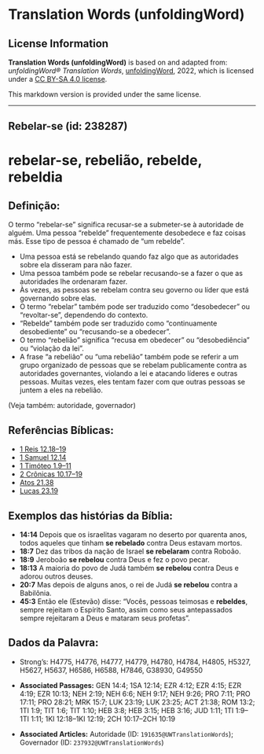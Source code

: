 # Translation Words (unfoldingWord)

## License Information

**Translation Words (unfoldingWord)** is based on and adapted from: _unfoldingWord® Translation Words_, [unfoldingWord](https://unfoldingword.org/utw), 2022, which is licensed under a [CC BY-SA 4.0 license](https://creativecommons.org/licenses/by-sa/4.0/legalcode.en).

This markdown version is provided under the same license.



--------------------------------

## Rebelar-se (id: 238287)

rebelar\-se, rebelião, rebelde, rebeldia
========================================

Definição:
----------

O termo “rebelar\-se” significa recusar\-se a submeter\-se à autoridade de alguém. Uma pessoa “rebelde” frequentemente desobedece e faz coisas más. Esse tipo de pessoa é chamado de “um rebelde”.

* Uma pessoa está se rebelando quando faz algo que as autoridades sobre ela disseram para não fazer.
* Uma pessoa também pode se rebelar recusando\-se a fazer o que as autoridades lhe ordenaram fazer.
* Às vezes, as pessoas se rebelam contra seu governo ou líder que está governando sobre elas.
* O termo “rebelar” também pode ser traduzido como “desobedecer” ou “revoltar\-se”, dependendo do contexto.
* “Rebelde” também pode ser traduzido como “continuamente desobediente” ou “recusando\-se a obedecer”.
* O termo “rebelião” significa “recusa em obedecer” ou “desobediência” ou “violação da lei”.
* A frase “a rebelião” ou “uma rebelião” também pode se referir a um grupo organizado de pessoas que se rebelam publicamente contra as autoridades governantes, violando a lei e atacando líderes e outras pessoas. Muitas vezes, eles tentam fazer com que outras pessoas se juntem a eles na rebelião.

(Veja também: autoridade, governador)

Referências Bíblicas:
---------------------

* [1 Reis 12\.18–19](https://ref.ly/1Kgs12:18-1Kgs12:19)
* [1 Samuel 12\.14](https://ref.ly/1Sam12:14)
* [1 Timóteo 1\.9–11](https://ref.ly/1Tim1:9-1Tim1:11)
* [2 Crônicas 10\.17–19](https://ref.ly/2Chr10:17-2Chr10:19)
* [Atos 21\.38](https://ref.ly/Acts21:38)
* [Lucas 23\.19](https://ref.ly/Luke23:19)

Exemplos das histórias da Bíblia:
---------------------------------

* **14:14** Depois que os israelitas vagaram no deserto por quarenta anos, todos aqueles que tinham **se rebelado** contra Deus estavam mortos.
* **18:7** Dez das tribos da nação de Israel **se rebelaram** contra Roboão.
* **18:9** Jeroboão **se rebelou** contra Deus e fez o povo pecar.
* **18:13** A maioria do povo de Judá também **se rebelou** contra Deus e adorou outros deuses.
* **20:7** Mas depois de alguns anos, o rei de Judá **se rebelou** contra a Babilônia.
* **45:3** Então ele (Estevão) disse: “Vocês, pessoas teimosas e **rebeldes**, sempre rejeitam o Espírito Santo, assim como seus antepassados sempre rejeitaram a Deus e mataram seus profetas”.

Dados da Palavra:
-----------------

* Strong’s: H4775, H4776, H4777, H4779, H4780, H4784, H4805, H5327, H5627, H5637, H6586, H6588, H7846, G38930, G49550

* **Associated Passages:** GEN 14:4; 1SA 12:14; EZR 4:12; EZR 4:15; EZR 4:19; EZR 10:13; NEH 2:19; NEH 6:6; NEH 9:17; NEH 9:26; PRO 7:11; PRO 17:11; PRO 28:21; MRK 15:7; LUK 23:19; LUK 23:25; ACT 21:38; ROM 13:2; 1TI 1:9; TIT 1:6; TIT 1:10; HEB 3:8; HEB 3:15; HEB 3:16; JUD 1:11; 1TI 1:9–1TI 1:11; 1KI 12:18–1KI 12:19; 2CH 10:17–2CH 10:19
* **Associated Articles:** Autoridade (ID: `191635@UWTranslationWords`); Governador (ID: `237932@UWTranslationWords`)

